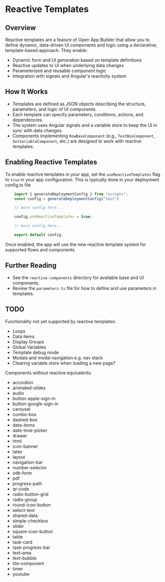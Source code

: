 
# Reactive Templates

## Overview

Reactive templates are a feature of Open App Builder that allow you to define dynamic, data-driven UI components and logic using a declarative, template-based approach. They enable:

- Dynamic form and UI generation based on template definitions
- Reactive updates to UI when underlying data changes
- Parameterized and reusable component logic
- Integration with signals and Angular's reactivity system

## How It Works

- Templates are defined as JSON objects describing the structure, parameters, and logic of UI components.
- Each template can specify parameters, conditions, actions, and dependencies.
- The system uses Angular signals and a variable store to keep the UI in sync with data changes.
- Components implementing `RowBaseComponent` (e.g., `TextBoxComponent`, `SetVariableComponent`, etc.) are designed to work with reactive templates.

## Enabling Reactive Templates

To enable reactive templates in your app, set the `useReactiveTemplates` flag to `true` in your app configuration. This is typically done in your deployment config.ts file

```typescript
    import { generateDeploymentConfig } from "scripts";
    const config = generateDeploymentConfig("test")

    // more config here... 

    config.useReactiveTemplates = true;

    // more config here... 

    export default config;
```

Once enabled, the app will use the new reactive template system for supported flows and components.

## Further Reading

- See the `reactive-components` directory for available base and UI components.
- Review the `parameters.ts` file for how to define and use parameters in templates.

## TODO

Functionality not yet supported by reactive templates:

* Loops
* Data items
* Display Groups
* Global Variables
* Template debug mode
* Modals and modal navigation e.g. nav stack
* Clearing variable store when loading a new page?

Components without reactive equivalents:

* accordion
* animated-slides
* audio
* button-apple-sign-in
* button-google-sign-in
* carousel
* combo-box
* dashed-box
* data-items
* date-time-picker
* drawer
* html
* icon-banner
* latex
* layout
* navigation-bar
* number-selector
* odk-form
* pdf
* progress-path
* qr-code
* radio-button-grid
* radio-group
* round-icon-button
* select-text
* shared-data
* simple-checkbox
* slider
* square-icon-button
* table
* task-card
* task-progress-bar
* text-area
* text-bubble
* tile-component
* timer
* youtube
